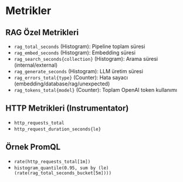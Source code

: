 # Metrikler

## RAG Özel Metrikleri
- `rag_total_seconds` (Histogram): Pipeline toplam süresi
- `rag_embed_seconds` (Histogram): Embedding süresi
- `rag_search_seconds{collection}` (Histogram): Arama süresi (internal/external)
- `rag_generate_seconds` (Histogram): LLM üretim süresi
- `rag_errors_total{type}` (Counter): Hata sayacı (embedding/database/rag/unexpected)
 - `rag_tokens_total{model}` (Counter): Toplam OpenAI token kullanımı

## HTTP Metrikleri (Instrumentator)
- `http_requests_total`
- `http_request_duration_seconds{le}`

## Örnek PromQL
- `rate(http_requests_total[1m])`
- `histogram_quantile(0.95, sum by (le) (rate(rag_total_seconds_bucket[5m])))`
